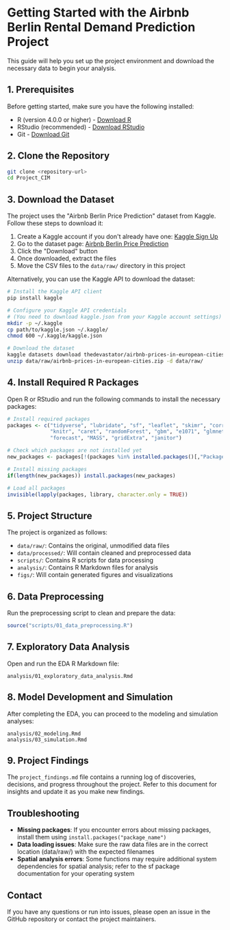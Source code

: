 # Getting Started with the Airbnb Berlin Rental Demand Prediction Project

This guide will help you set up the project environment and download the necessary data to begin your analysis.

## 1. Prerequisites

Before getting started, make sure you have the following installed:

- R (version 4.0.0 or higher) - [Download R](https://cloud.r-project.org/)
- RStudio (recommended) - [Download RStudio](https://posit.co/download/rstudio-desktop/)
- Git - [Download Git](https://git-scm.com/downloads)

## 2. Clone the Repository

```bash
git clone <repository-url>
cd Project_CIM
```

## 3. Download the Dataset

The project uses the "Airbnb Berlin Price Prediction" dataset from Kaggle. Follow these steps to download it:

1. Create a Kaggle account if you don't already have one: [Kaggle Sign Up](https://www.kaggle.com/account/login?phase=startRegisterTab)
2. Go to the dataset page: [Airbnb Berlin Price Prediction](https://www.kaggle.com/datasets/thedevastator/airbnb-prices-in-european-cities/data?select=berlin_weekends.csv)
3. Click the "Download" button
4. Once downloaded, extract the files
5. Move the CSV files to the `data/raw/` directory in this project

Alternatively, you can use the Kaggle API to download the dataset:

```bash
# Install the Kaggle API client
pip install kaggle

# Configure your Kaggle API credentials
# (You need to download kaggle.json from your Kaggle account settings)
mkdir -p ~/.kaggle
cp path/to/kaggle.json ~/.kaggle/
chmod 600 ~/.kaggle/kaggle.json

# Download the dataset
kaggle datasets download thedevastator/airbnb-prices-in-european-cities -p data/raw/
unzip data/raw/airbnb-prices-in-european-cities.zip -d data/raw/
```

## 4. Install Required R Packages

Open R or RStudio and run the following commands to install the necessary packages:

```r
# Install required packages
packages <- c("tidyverse", "lubridate", "sf", "leaflet", "skimr", "corrplot", "GGally", 
              "knitr", "caret", "randomForest", "gbm", "e1071", "glmnet", "pROC", 
              "forecast", "MASS", "gridExtra", "janitor")

# Check which packages are not installed yet
new_packages <- packages[!(packages %in% installed.packages()[,"Package"])]

# Install missing packages
if(length(new_packages)) install.packages(new_packages)

# Load all packages
invisible(lapply(packages, library, character.only = TRUE))
```

## 5. Project Structure

The project is organized as follows:

- `data/raw/`: Contains the original, unmodified data files
- `data/processed/`: Will contain cleaned and preprocessed data
- `scripts/`: Contains R scripts for data processing
- `analysis/`: Contains R Markdown files for analysis
- `figs/`: Will contain generated figures and visualizations

## 6. Data Preprocessing

Run the preprocessing script to clean and prepare the data:

```r
source("scripts/01_data_preprocessing.R")
```

## 7. Exploratory Data Analysis

Open and run the EDA R Markdown file:

```
analysis/01_exploratory_data_analysis.Rmd
```

## 8. Model Development and Simulation

After completing the EDA, you can proceed to the modeling and simulation analyses:

```
analysis/02_modeling.Rmd
analysis/03_simulation.Rmd
```

## 9. Project Findings

The `project_findings.md` file contains a running log of discoveries, decisions, and progress throughout the project. Refer to this document for insights and update it as you make new findings.

## Troubleshooting

- **Missing packages**: If you encounter errors about missing packages, install them using `install.packages("package_name")`
- **Data loading issues**: Make sure the raw data files are in the correct location (data/raw/) with the expected filenames
- **Spatial analysis errors**: Some functions may require additional system dependencies for spatial analysis; refer to the sf package documentation for your operating system

## Contact

If you have any questions or run into issues, please open an issue in the GitHub repository or contact the project maintainers. 